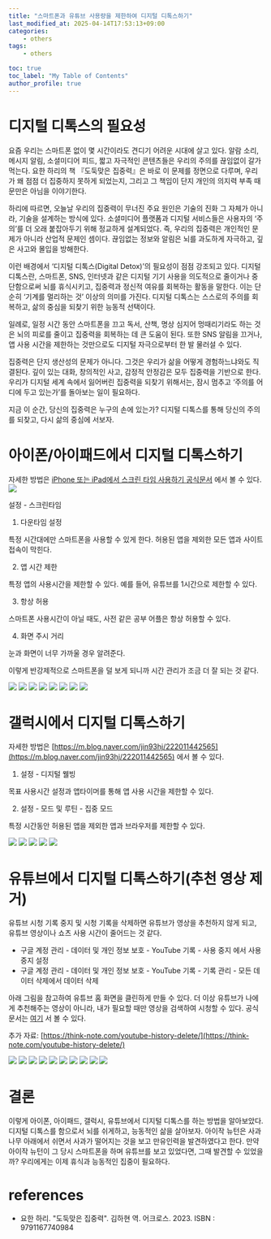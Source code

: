 ```yaml
---
title: "스마트폰과 유튜브 사용량을 제한하여 디지털 디톡스하기"
last_modified_at: 2025-04-14T17:53:13+09:00
categories:
    - others
tags:
    - others

toc: true
toc_label: "My Table of Contents"
author_profile: true
---
```

# 디지털 디톡스의 필요성

요즘 우리는 스마트폰 없이 몇 시간이라도 견디기 어려운 시대에 살고 있다. 알람 소리, 메시지 알림, 소셜미디어 피드, 짧고 자극적인 콘텐츠들은 우리의 주의를 끊임없이 갈가먹는다. 요한 하리의 책 『도둑맞은 집중력』은 바로 이 문제를 정면으로 다루며, 우리가 왜 점점 더 집중하지 못하게 되었는지, 그리고 그 책임이 단지 개인의 의지력 부족 때문만은 아님을 이야기한다.

하리에 따르면, 오늘날 우리의 집중력이 무너진 주요 원인은 기술의 진화 그 자체가 아니라, 기술을 설계하는 방식에 있다. 소셜미디어 플랫폼과 디지털 서비스들은 사용자의 ‘주의’를 더 오래 붙잡아두기 위해 정교하게 설계되었다. 즉, 우리의 집중력은 개인적인 문제가 아니라 산업적 문제인 셈이다. 끊임없는 정보와 알림은 뇌를 과도하게 자극하고, 깊은 사고와 몰입을 방해한다.

이런 배경에서 ‘디지털 디톡스(Digital Detox)’의 필요성이 점점 강조되고 있다. 디지털 디톡스란, 스마트폰, SNS, 인터넷과 같은 디지털 기기 사용을 의도적으로 줄이거나 중단함으로써 뇌를 휴식시키고, 집중력과 정신적 여유를 회복하는 활동을 말한다. 이는 단순히 ‘기계를 멀리하는 것’ 이상의 의미를 가진다. 디지털 디톡스는 스스로의 주의를 회복하고, 삶의 중심을 되찾기 위한 능동적 선택이다.

일례로, 일정 시간 동안 스마트폰을 끄고 독서, 산책, 명상 심지어 멍때리기라도 하는 것은 뇌의 피로를 줄이고 집중력을 회복하는 데 큰 도움이 된다. 또한 SNS 알림을 끄거나, 앱 사용 시간을 제한하는 것만으로도 디지털 자극으로부터 한 발 물러설 수 있다.

집중력은 단지 생산성의 문제가 아니다. 그것은 우리가 삶을 어떻게 경험하느냐와도 직결된다. 깊이 있는 대화, 창의적인 사고, 감정적 안정감은 모두 집중력을 기반으로 한다. 우리가 디지털 세계 속에서 잃어버린 집중력을 되찾기 위해서는, 잠시 멈추고 ‘주의를 어디에 두고 있는가’를 돌아보는 일이 필요하다.

지금 이 순간, 당신의 집중력은 누구의 손에 있는가? 디지털 디톡스를 통해 당신의 주의를 되찾고, 다시 삶의 중심에 서보자.

# 아이폰/아이패드에서 디지털 디톡스하기

자세한 방법은 [iPhone 또는 iPad에서 스크린 타임 사용하기 공식문서](https://support.apple.com/ko-kr/108806) 에서 볼 수 있다.
![](https://i.postimg.cc/mgFyp7xY/image.png)

설정 - 스크린타임

1. 다운타임 설정

특정 시간대에만 스마트폰을 사용할 수 있게 한다. 허용된 앱을 제외한 모든 앱과 사이트 접속이 막힌다.

2. 앱 시간 제한

특정 앱의 사용시간을 제한할 수 있다.
예를 들어, 유튜브를 1시간으로 제한할 수 있다.

3. 항상 허용

스마트폰 사용시간이 아닐 때도, 사전 같은 공부 어플은 항상 허용할 수 있다.

4. 화면 주시 거리

눈과 화면이 너무 가까울 경우 알려준다.

이렇게 반강제적으로 스마트폰을 덜 보게 되니까 시간 관리가 조금 더 잘 되는 것 같다.

![](https://i.postimg.cc/7L8MFbDp/IMG-0005.png)
![](https://i.postimg.cc/4dw6H5tg/IMG-0008.png)
![](https://i.postimg.cc/Xvfc43YX/IMG-0006.png)
![](https://i.postimg.cc/26Cd5J1G/IMG-0007.png)
![](https://i.postimg.cc/PrCWN15g/IMG-4658.png)
![](https://i.postimg.cc/HnhbBkBv/IMG-4660.png)
![](https://i.postimg.cc/8kKd1ZNd/IMG-4663.png)
![](https://i.postimg.cc/L8fj3Rfv/IMG-4664.png)

# 갤럭시에서 디지털 디톡스하기
자세한 방법은 [https://m.blog.naver.com/jin93hj/222011442565](https://m.blog.naver.com/jin93hj/222011442565) 에서 볼 수 있다.

1. 설정 - 디지털 웰빙

목표 사용시간 설정과 앱타이머를 통해 앱 사용 시간을 제한할 수 있다.

2. 설정 - 모드 및 루틴 - 집중 모드

특정 시간동안 허용된 앱을 제외한 앱과 브라우저를 제한할 수 있다.

![](https://i.postimg.cc/3wTmL6Fh/Screenshot-20250413-215834-Modes-and-Routines.jpg)
![](https://i.postimg.cc/8CmWxHZ6/Screenshot-20250413-215844-Modes-and-Routines.jpg)
![](https://i.postimg.cc/4d4tG90F/Screenshot-20250413-223137-Digital-Wellbeing.jpg)
![](https://i.postimg.cc/pT0jLdbV/Screenshot-20250413-224035-One-UI-Home.jpg)
![](https://i.postimg.cc/g084j8Nz/Screenshot-20250414-071103-Modes-and-Routines.jpg)

# 유튜브에서 디지털 디톡스하기(추천 영상 제거)
유튜브 시청 기록 중지 및 시청 기록을 삭제하면 유튜브가 영상을 추천하지 않게 되고, 유튜브 영상이나 쇼츠 사용 시간이 줄어드는 것 같다.

- 구글 계정 관리 - 데이터 및 개인 정보 보호 - YouTube 기록 - 사용 중지 에서 사용 중지 설정
- 구글 계정 관리 - 데이터 및 개인 정보 보호 - YouTube 기록 - 기록 관리 - 모든 데이터 삭제에서 데이터 삭제

아래 그림을 참고하여 유튜브 홈 화면을 클린하게 만들 수 있다.
더 이상 유튜브가 나에게 추천해주는 영상이 아니라, 내가 필요할 때만 영상을 검색하여 시청할 수 있다. 공식 문서는 [여기](https://support.google.com/youtube/answer/95725?hl=ko&co=GENIE.Platform%3DAndroid) 서 볼 수 있다.

추가 자료: [https://think-note.com/youtube-history-delete/](https://think-note.com/youtube-history-delete/)

![](https://i.postimg.cc/wT4wG61p/1.png)
![](https://i.postimg.cc/qvt1f9KC/2.png)
![](https://i.postimg.cc/zG90q0w2/2-1.png)
![](https://i.postimg.cc/fLsC9yrx/2-2.png)
![](https://i.postimg.cc/3rn1kKCv/2-3.png)
![](https://i.postimg.cc/cC4cFjZC/2-4.png)
![](https://i.postimg.cc/LXVTBScG/2-5.png)
![](https://i.postimg.cc/7hsndVYV/2-6.png)
![](https://i.postimg.cc/Fs6xxD6F/2-7.png)
![](https://i.postimg.cc/yYxP9wvr/3.png)

# 결론
이렇게 아이폰, 아이패드, 갤럭시, 유튜브에서 디지털 디톡스를 하는 방법을 알아보았다. 디지털 디톡스를 함으로서 뇌를 쉬게하고, 능동적인 삶을 살아보자. 아이작 뉴턴은 사과나무 아래에서 쉬면서 사과가 떨어지는 것을 보고 만유인력을 발견하였다고 한다. 만약 아이작 뉴턴이 그 당시 스마트폰을 하며 유튜브를 보고 있었다면, 그때 발견할 수 있었을까? 우리에게는 이제 휴식과 능동적인 집중이 필요하다.

# references
- 요한 하리. "도둑맞은 집중력". 김하현 역. 어크로스. 2023. ISBN : 9791167740984

